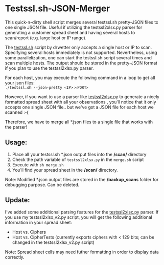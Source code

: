 # Testssl.sh-JSON-Merger
This quick-n-dirty shell script merges several testssl.sh pretty-JSON files to one single JSON file. Useful if utilizing the testssl2xlsx.py parser for generating a customer spread sheet and having several hosts to scan/report (e.g. large host or IP range).

The [testssl.sh](https://github.com/drwetter/testssl.sh) script by drwetter only accepts a single host or IP to scan. Specifying several hosts immediately is not supported. Nevertheless, using some parallelization, one can start the testssl.sh script several times and scan multiple hosts. The output should be stored in the pretty-JSON format if you plan to use the testssl2xlsx.py parser.

For each host, you may execute the following command in a loop to get all your json files:\
`./testssl.sh --json-pretty <IP>:<PORT>`

However, if you want to use a parser like [testssl2xlsx.py](https://github.com/AresS31/testssl2xlsx) to generate a nicely formatted spread sheet with all your observations , you'll notice that it only accepts one single JSON file.. but we've got a JSON file for each host we scanned :-(

Therefore, we have to merge all *.json files to a single file that works with the parser!

## Usage:
1. Place all your testssl.sh *.json output files into the **/scan/** directory
2. Check the path variable of `testssl2xlsx.py` in the `merge.sh` script
3. Execute with `sh merge.sh`
4. You'll find your spread sheet in the **/scan/** directory.

Note: Modified *.json output files are stored in the **/backup_scans** folder for debugging purpose. Can be deleted.


## Update:
I've added some additional parsing features for the [testssl2xlsx.py](https://github.com/AresS31/testssl2xlsx) parser. If you use my testssl2xlsx_v2.py script, you will get the following additional information in your spread sheet:

- Host vs. Ciphers
- Host vs. CipherTests (currently exports ciphers with < 129 bits; can be changed in the testssl2xlsx_v2.py script)

Note: Spread sheet cells may need futher formatting in order to display data correctly.
